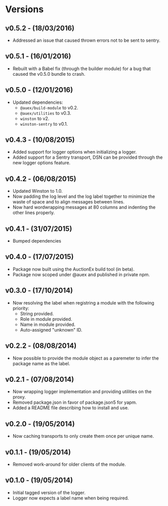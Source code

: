 # Versions

## v0.5.2 - (18/03/2016)

* Addressed an issue that caused thrown errors not to be sent to sentry.


## v0.5.1 - (16/01/2016)

* Rebuilt with a Babel fix (through the builder module) for a bug that caused
  the v0.5.0 bundle to crash.


## v0.5.0 - (12/01/2016)

* Updated dependencies:
    * `@auex/build-module` to v0.2.
    * `@auex/utilities` to v0.3.
    * `winston` to v2.
    * `winston-sentry` to v0.1.


## v0.4.3 - (10/08/2015)

* Added support for logger options when initializing a logger.
* Added support for a Sentry transport, DSN can be provided through the new
  logger options feature.


## v0.4.2 - (06/08/2015)

* Updated Winston to 1.0.
* Now padding the log level and the log label together to minimize the waste of
  space and to align messages between lines.
* Now hard wordwrapping messages at 80 columns and indenting the other lines
  properly.


## v0.4.1 - (31/07/2015)

* Bumped dependencies


## v0.4.0 - (17/07/2015)

* Package now built using the AuctionEx build tool (in beta).
* Package now scoped under @auex and published in private npm.


## v0.3.0 - (17/10/2014)

* Now resolving the label when registring a module with the following priority:
  * String provided.
  * Role in module provided.
  * Name in module provided.
  * Auto-assigned "unknown" ID.


## v0.2.2 - (08/08/2014)

* Now possible to provide the module object as a paremeter to infer
  the package name as the label.


## v0.2.1 - (07/08/2014)

* Now wrapping logger implementation and providing utilities on the proxy.
* Removed package.json in favor of package.json5 for yapm.
* Added a README file describing how to install and use.


## v0.2.0 - (19/05/2014)

* Now caching transports to only create them once per unique name.


## v0.1.1 - (19/05/2014)

* Removed work-around for older clients of the module.


## v0.1.0 - (19/05/2014)

* Initial tagged version of the logger.
* Logger now expects a label name when being required.
